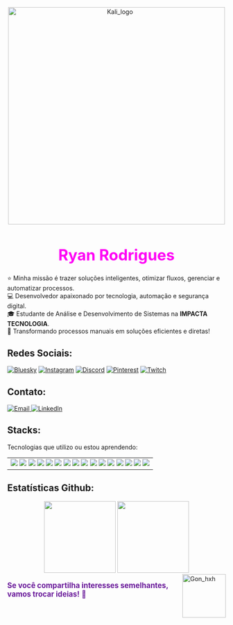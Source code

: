 <div align="center">
    <img src="https://imgur.com/SZc0iiK.png" width="500" alt="Kali_logo">
</div>

<h1 style="font-size: 2.5em; color: #FF00F6; text-align: center;">Ryan Rodrigues </h1>

⭐ Minha missão é trazer soluções inteligentes, otimizar fluxos, gerenciar e automatizar processos.  
💻 Desenvolvedor apaixonado por tecnologia, automação e segurança digital.  
🎓 Estudante de Análise e Desenvolvimento de Sistemas na **IMPACTA TECNOLOGIA**.  
🚀 Transformando processos manuais em soluções eficientes e diretas!  

## Redes Sociais:

[![Bluesky](https://img.shields.io/badge/bluesky-000000?style=for-the-badge&logo=bluesky&logoColor=00FF7F)](https://bsky.app/profile/ryankali.bsky.social) 
[![Instagram](https://img.shields.io/badge/Instagram-000000.svg?logo=Instagram&logoColor=00FF7F)](https://instagram.com/ryanrodriguexs) 
[![Discord](https://img.shields.io/badge/Discord-000000.svg?logo=discord&logoColor=00FF7F)](https://discord.gg/gibrasil) 
[![Pinterest](https://img.shields.io/badge/Pinterest-000000.svg?logo=Pinterest&logoColor=00FF7F)](https://pinterest.com/ryangame2005) 
[![Twitch](https://img.shields.io/badge/Twitch-000000.svg?logo=Twitch&logoColor=00FF7F)](https://twitch.tv/ryan_osamu) 

## Contato:
<p align="static">
    <a href="mailto:yryurodriguess@gmail.com">
        <img src="https://img.shields.io/badge/Email-000000.svg?logo=gmail&logoColor=00FF7F" alt="Email"/>
    </a>
    <a href="https://www.linkedin.com/in/ryan-rodrigues-592a27313">
        <img src="https://img.shields.io/badge/LinkedIn-000000.svg?logo=linkedin&logoColor=00FF7F" alt="LinkedIn"/>
    </a>
</p>

## Stacks:
Tecnologias que utilizo ou estou aprendendo:

<div align="center">
  <table>
    <tr>
      <td>
        <div align="center">
          <img src="https://img.shields.io/badge/-Notion-000000?style=flat-square&logo=notion&logoColor=white"/>
          <img src="https://img.shields.io/badge/-VSCode-007ACC?style=flat-square&logo=visual-studio-code&logoColor=white"/>
          <img src="https://img.shields.io/badge/-Kali%20Linux-557C94?style=flat-square&logo=kalilinux&logoColor=white"/>
          <img src="https://img.shields.io/badge/-Linux-FCC624?style=flat-square&logo=linux&logoColor=black"/>
          <img src="https://img.shields.io/badge/-Python-3776AB?style=flat-square&logo=python&logoColor=white"/>
          <img src="https://img.shields.io/badge/-AI-000000?style=flat-square&logo=openai&logoColor=white"/>
          <img src="https://img.shields.io/badge/-JavaScript-F7DF1E?style=flat-square&logo=javascript&logoColor=black"/>
          <img src="https://img.shields.io/badge/-Node.js-43853D?style=flat-square&logo=node.js&logoColor=white"/>
          <img src="https://img.shields.io/badge/-React-20232A?style=flat-square&logo=react&logoColor=61DAFB"/>
          <img src="https://img.shields.io/badge/-HTML5-E34F26?style=flat-square&logo=html5&logoColor=white"/>
          <img src="https://img.shields.io/badge/-CSS3-1572B6?style=flat-square&logo=css3&logoColor=white"/>
          <img src="https://img.shields.io/badge/-Git-F05032?style=flat-square&logo=git&logoColor=white"/>
          <img src="https://img.shields.io/badge/-GitHub-181717?style=flat-square&logo=github&logoColor=white"/>
          <img src="https://img.shields.io/badge/-Bootstrap-7952B3?style=flat-square&logo=bootstrap&logoColor=white"/>
          <img src="https://img.shields.io/badge/-AWS-232F3E?style=flat-square&logo=amazon-aws&logoColor=white"/>
          <img src="https://img.shields.io/badge/-MySQL-4479A1?style=flat-square&logo=mysql&logoColor=white"/>
        </div>
      </td>
    </tr>
  </table>
</div>

## Estatísticas Github:

<div align="center">
    <!-- Estatísticas Gerais -->
    <img src="https://github-readme-stats.vercel.app/api?username=Ryanditko&theme=dark&hide_border=false&include_all_commits=true&count_private=true&show_icons=true&bg_color=000000&title_color=00FF7F&text_color=FFFFFF&hide=contribs" height="165"/> 

<img src="https://github-readme-stats.vercel.app/api/top-langs/?username=Ryanditko&layout=compact&theme=dark&hide_border=false&bg_color=000000&title_color=0effa3&text_color=FFFFFF" height="165"/>
</div>

 <img align="right" src="https://imgur.com/FaTOxix.png" alt="Gon_hxh" align="right" style="min-width: 100px; max-width: 100px; width: 100px;">

<div style="display: flex; justify-content: space-between; align-items: center;">
  <p style="font-size: 1.2em; color: #6a1b9a; flex: 1;">
   <strong>Se você compartilha interesses semelhantes, vamos trocar ideias!</strong> 📗
  </p>
</div>
